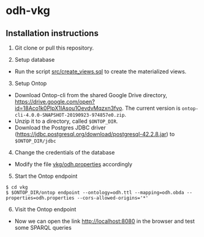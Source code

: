 # odh-vkg

## Installation instructions

1. Git clone or pull this repository.

2. Setup database

* Run the script [src/create_views.sql](src/create_views.sql) to create the materialized views. 

3. Setup Ontop

*  Download Ontop-cli from the shared Google Drive directory, <https://drive.google.com/open?id=18Aco1k0PlpX1IAsou1OevdvMqzxn3fvo>. The current version is `ontop-cli-4.0.0-SNAPSHOT-20190923-974857e0.zip`. 
* Unzip it to a directory, called `$ONTOP_DIR`.
* Download the Postgres JDBC driver (https://jdbc.postgresql.org/download/postgresql-42.2.8.jar) to `$ONTOP_DIR/jdbc`

4. Change the credentials of the database

* Modify the file [vkg/odh.properties](vkg/odh.properties) accordingly

5. Start the Ontop endpoint

```console
$ cd vkg
$ $ONTOP_DIR/ontop endpoint --ontology=odh.ttl --mapping=odh.obda --properties=odh.properties --cors-allowed-origins='*'
```

6. Visit the Ontop endpoint
* Now we can open the link <http://localhost:8080> in the browser and test some SPARQL queries




